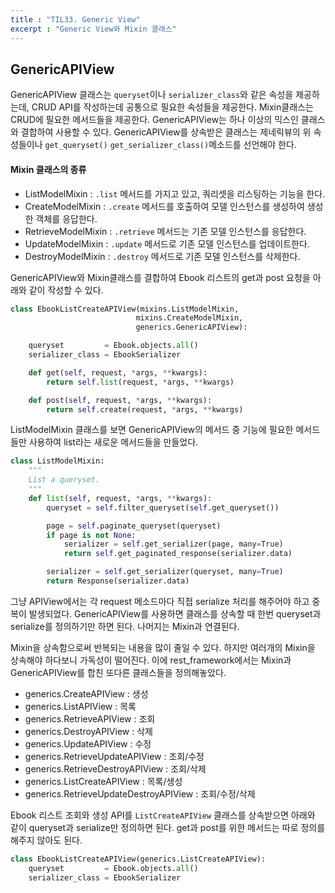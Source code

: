 ```yaml
---
title : "TIL33. Generic View"
excerpt : "Generic View와 Mixin 클래스"
---
```


## GenericAPIView
GenericAPIView 클래스는 `queryset`이나 `serializer_class`와 같은 속성을 제공하는데, CRUD API를 작성하는데 공통으로 필요한 속성들을 제공한다.
Mixin클래스는 CRUD에 필요한 메서드들을 제공한다.
GenericAPIView는 하나 이상의 믹스인 클래스와 결합하여 사용할 수 있다.
GenericAPIView를 상속받은 클래스는 제네릭뷰의 위 속성들이나 `get_queryset()` `get_serializer_class()`메소드를 선언해야 한다. 


#### Mixin 클래스의 종류
- ListModelMixin : `.list` 메서드를 가지고 있고, 쿼리셋을 리스팅하는 기능을 한다.
- CreateModelMixin : `.create` 메서드를 호출하여 모델 인스턴스를 생성하여 생성한 객체를 응답한다.
- RetrieveModelMixin : `.retrieve` 메서드는 기존 모델 인스턴스를 응답한다.
- UpdateModelMixin : `.update` 메서드로 기존 모델 인스턴스를 업데이트한다.
- DestroyModelMixin : `.destroy` 메서드로 기존 모델 인스턴스를 삭제한다.

GenericAPIView와 Mixin클래스를 결합하여 Ebook 리스트의 get과 post 요청을 아래와 같이 작성할 수 있다.

```python
class EbookListCreateAPIView(mixins.ListModelMixin, 
                            mixins.CreateModelMixin,
                            generics.GenericAPIView):

    queryset         = Ebook.objects.all() 
    serializer_class = EbookSerializer

    def get(self, request, *args, **kwargs):
        return self.list(request, *args, **kwargs)

    def post(self, request, *args, **kwargs):
        return self.create(request, *args, **kwargs)

```

ListModelMixin 클래스를 보면 GenericAPIView의 메서드 중 기능에 필요한 메서드들만 사용하여 list라는 새로운 메서드들을 만들었다.
```python
class ListModelMixin:
    """
    List a queryset.
    """
    def list(self, request, *args, **kwargs):
        queryset = self.filter_queryset(self.get_queryset())

        page = self.paginate_queryset(queryset)
        if page is not None:
            serializer = self.get_serializer(page, many=True)
            return self.get_paginated_response(serializer.data)

        serializer = self.get_serializer(queryset, many=True)
        return Response(serializer.data)
```



그냥 APIView에서는 각 request 메소드마다 직접 serialize 처리를 해주어야 하고 중복이 발생되었다.
GenericAPIView를 사용하면 클래스를 상속할 때 한번 queryset과 serialize를 정의하기만 하면 된다. 나머지는 Mixin과 연결된다. 

Mixin을 상속함으로써 반복되는 내용을 많이 줄일 수 있다. 하지만 여러개의 Mixin을 상속해야 하다보니 가독성이 떨어진다. 
이에 rest_framework에서는 Mixin과 GenericAPIView를 합친 또다른 클래스들을 정의해놓았다.

- generics.CreateAPIView : 생성
- generics.ListAPIView : 목록
- generics.RetrieveAPIView : 조회
- generics.DestroyAPIView : 삭제
- generics.UpdateAPIView : 수정
- generics.RetrieveUpdateAPIView : 조회/수정
- generics.RetrieveDestroyAPIView : 조회/삭제
- generics.ListCreateAPIView : 목록/생성
- generics.RetrieveUpdateDestroyAPIView : 조회/수정/삭제

Ebook 리스트 조회와 생성 API를 `ListCreateAPIView` 클래스를 상속받으면 아래와 같이 queryset과 serialize만 정의하면 된다. 
get과 post를 위한 메서드는 따로 정의를 해주지 않아도 된다.

```python
class EbookListCreateAPIView(generics.ListCreateAPIView):
    queryset         = Ebook.objects.all()
    serializer_class = EbookSerializer
```

